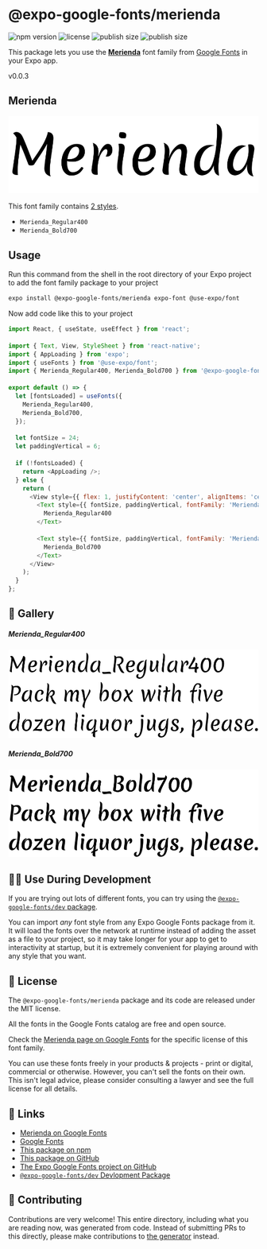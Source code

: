 # @expo-google-fonts/merienda

![npm version](https://flat.badgen.net/npm/v/@expo-google-fonts/merienda)
![license](https://flat.badgen.net/github/license/expo/google-fonts)
![publish size](https://flat.badgen.net/packagephobia/install/@expo-google-fonts/merienda)
![publish size](https://flat.badgen.net/packagephobia/publish/@expo-google-fonts/merienda)

This package lets you use the [**Merienda**](https://fonts.google.com/specimen/Merienda) font family from [Google Fonts](https://fonts.google.com/) in your Expo app.

v0.0.3

## Merienda

![Merienda](./font-family.png)

This font family contains [2 styles](#-gallery).

- `Merienda_Regular400`
- `Merienda_Bold700`

## Usage

Run this command from the shell in the root directory of your Expo project to add the font family package to your project
```sh
expo install @expo-google-fonts/merienda expo-font @use-expo/font
```

Now add code like this to your project
```js
import React, { useState, useEffect } from 'react';

import { Text, View, StyleSheet } from 'react-native';
import { AppLoading } from 'expo';
import { useFonts } from '@use-expo/font';
import { Merienda_Regular400, Merienda_Bold700 } from '@expo-google-fonts/merienda';

export default () => {
  let [fontsLoaded] = useFonts({
    Merienda_Regular400,
    Merienda_Bold700,
  });

  let fontSize = 24;
  let paddingVertical = 6;

  if (!fontsLoaded) {
    return <AppLoading />;
  } else {
    return (
      <View style={{ flex: 1, justifyContent: 'center', alignItems: 'center' }}>
        <Text style={{ fontSize, paddingVertical, fontFamily: 'Merienda_Regular400' }}>
          Merienda_Regular400
        </Text>

        <Text style={{ fontSize, paddingVertical, fontFamily: 'Merienda_Bold700' }}>
          Merienda_Bold700
        </Text>
      </View>
    );
  }
};

```

## 🔡 Gallery

##### Merienda_Regular400
![Merienda_Regular400](./1132399bc1f3e2caf41c69cc4f7c590c83da549f8e9b8cf43dadc262df733048.ttf.png)

##### Merienda_Bold700
![Merienda_Bold700](./5f177984e147fff648e2e2bd9ca6e74e13c2be2d6d14b466b154b51e93df5f14.ttf.png)


## 👩‍💻 Use During Development

If you are trying out lots of different fonts, you can try using the [`@expo-google-fonts/dev` package](https://github.com/expo/google-fonts/tree/master/font-packages/dev#readme).

You can import *any* font style from any Expo Google Fonts package from it. It will load the fonts
over the network at runtime instead of adding the asset as a file to your project, so it may take longer
for your app to get to interactivity at startup, but it is extremely convenient
for playing around with any style that you want.

## 📖 License

The `@expo-google-fonts/merienda` package and its code are released under the MIT license.

All the fonts in the Google Fonts catalog are free and open source.

Check the [Merienda page on Google Fonts](https://fonts.google.com/specimen/Merienda) for the specific license of this font family.

You can use these fonts freely in your products & projects - print or digital, commercial or otherwise. However, you can't sell the fonts on their own. This isn't legal advice, please consider consulting a lawyer and see the full license for all details.

## 🔗 Links

- [Merienda on Google Fonts](https://fonts.google.com/specimen/Merienda)
- [Google Fonts](https://fonts.google.com/)
- [This package on npm](https://www.npmjs.com/package/@expo-google-fonts/merienda)
- [This package on GitHub](https://github.com/expo/google-fonts/tree/master/font-packages/merienda)
- [The Expo Google Fonts project on GitHub](https://github.com/expo/google-fonts)
- [`@expo-google-fonts/dev` Devlopment Package](https://github.com/expo/google-fonts/tree/master/font-packages/dev)


## 🤝 Contributing

Contributions are very welcome! This entire directory, including what you are reading now, was generated from code. Instead of submitting PRs to this directly, please make contributions to [the generator](https://github.com/expo/google-fonts/tree/master/packages/generator) instead.
